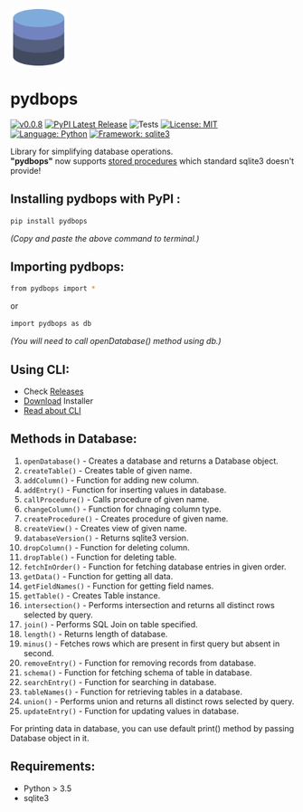 <a href="https://pypi.org/project/pydbops/"><img src="https://github.com/NotShrirang/pydbops/blob/main/src/pydbops/database_image.png" height="100" width="100"></a>

# pydbops

[![v0.0.8](https://img.shields.io/badge/version-v0.1.2-red.svg?style=flat&logo=)](https://github.com/NotShrirang/pydbops)
[![PyPI Latest Release](https://img.shields.io/pypi/v/pydbops.svg)](https://pypi.org/project/pydbops/)
![Tests](https://github.com/NotShrirang/pydbops/actions/workflows/test.yml/badge.svg)
[![License: MIT](https://img.shields.io/badge/license-MIT-brightgreen.svg?style=flat&logo=license)](https://github.com/NotShrirang/pydbops/blob/main/LICENSE)
[![Language: Python](https://img.shields.io/badge/language-python-blue.svg?style=flat&logo=python)](https://www.python.org/)
[![Framework: sqlite3](https://img.shields.io/badge/interface-sqlite3-blue.svg?style=flat&logo=sqlite3)](https://docs.python.org/3/library/sqlite3.html#:~:text=SQLite%20is%20a%20C%20library,SQLite%20for%20internal%20data%20storage.)

Library for simplifying database operations.<br>
<b>"pydbops"</b> now supports <a href="https://www.google.com/search?q=sqlite3+standard+procedure">stored procedures</a> which standard sqlite3 doesn't provide!
<br>

## Installing pydbops with PyPI :

```sh
pip install pydbops
```

_(Copy and paste the above command to terminal.)_

## Importing pydbops:

```sh
from pydbops import *
```

or

```sh
import pydbops as db
```

_(You will need to call openDatabase() method using db.)_

## Using CLI:

- Check <a href="https://github.com/NotShrirang/pydbops/releases/tag/v0.0.1">Releases</a>
- <a href="https://github.com/NotShrirang/pydbops/releases/download/v0.0.1/pydbops-cli-installer-X86_64.exe">Download</a> Installer
- <a href="https://github.com/NotShrirang/pydbops/tree/main/pydbops-cli#pydbops-cli">Read about CLI</a>


## Methods in Database:

1. <code>openDatabase()</code> - Creates a database and returns a Database object.
2. <code>createTable()</code> - Creates table of given name.
3. <code>addColumn()</code> - Function for adding new column.
4. <code>addEntry()</code> - Function for inserting values in database.
5. <code>callProcedure()</code> - Calls procedure of given name.
6. <code>changeColumn()</code> - Function for chnaging column type.
7. <code>createProcedure()</code> - Creates procedure of given name.
8. <code>createView()</code> - Creates view of given name.
9. <code>databaseVersion()</code> - Returns sqlite3 version.
10. <code>dropColumn()</code> - Function for deleting column.
11. <code>dropTable()</code> - Function for deleting table.
12. <code>fetchInOrder()</code> - Function for fetching database entries in given order.
13. <code>getData()</code> - Function for getting all data.
14. <code>getFieldNames()</code> - Function for getting field names.
15. <code>getTable()</code> - Creates Table instance.
16. <code>intersection()</code> - Performs intersection and returns all distinct rows selected by query.
17. <code>join()</code> - Performs SQL Join on table specified.
18. <code>length()</code> - Returns length of database.
20. <code>minus()</code> - Fetches rows which are present in first query but absent in second.
21. <code>removeEntry()</code> - Function for removing records from database.
22. <code>schema()</code> - Function for fetching schema of table in database.
23. <code>searchEntry()</code> - Function for searching in database.
24. <code>tableNames()</code> - Function for retrieving tables in a database.
25. <code>union()</code> - Performs union and returns all distinct rows selected by query.
26. <code>updateEntry()</code> - Function for updating values in database.

For printing data in database, you can use default print() method by passing Database object in it.

## Requirements:
- Python > 3.5
- sqlite3
